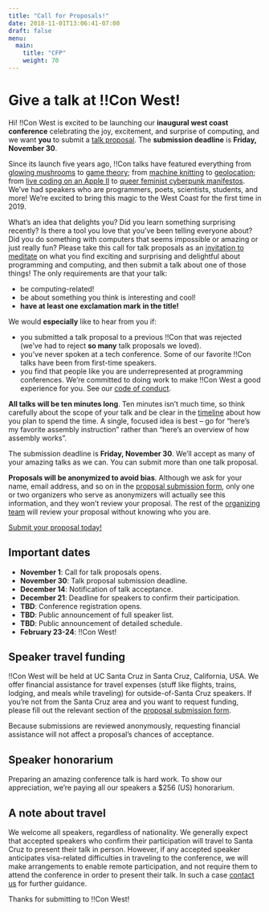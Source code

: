 ```yaml
---
title: "Call for Proposals!"
date: 2018-11-01T13:06:41-07:00
draft: false
menu:
  main:
    title: "CFP"
    weight: 70
---
```


# Give a talk at !!Con West!

Hi! !!Con West is excited to be launching our **inaugural west coast conference** celebrating the joy, excitement, and surprise of computing, and we want **you** to submit a [talk proposal](https://goo.gl/forms/Q2wCBgMd8jjlxFnk2). The **submission deadline** is **Friday, November 30**.

Since its launch five years ago, !!Con talks have featured everything from [glowing mushrooms](https://www.youtube.com/watch?v=T75FvUDirNM) to [game theory](https://www.youtube.com/watch?v=RHg2JIvoaq0); from [machine knitting](https://www.youtube.com/watch?v=ihqcgrR0azw) to [geolocation](https://www.youtube.com/watch?v=NvShiF4tnMM); from [live coding on an Apple II](https://www.youtube.com/watch?v=DY4t9IHFD4E) to [queer feminist cyberpunk manifestos](https://www.youtube.com/watch?v=5GiQovHaT_g). We’ve had speakers who are programmers, poets, scientists, students, and more!  We’re excited to bring this magic to the West Coast for the first time in 2019.

What’s an idea that delights you? Did you learn something surprising recently? Is there a tool you love that you’ve been telling everyone about? Did you do something with computers that seems impossible or amazing or just really fun? Please take this call for talk proposals as an [invitation to meditate](https://twitter.com/akaptur/status/583115830621184000) on what you find exciting and surprising and delightful about programming and computing, and then submit a talk about one of those things!
The only requirements are that your talk:

  * be computing-related!
  * be about something you think is interesting and cool!
  * **have at least one exclamation mark in the title!**

We would **especially** like to hear from you if:

  * you submitted a talk proposal to a previous !!Con that was rejected (we’ve had to reject **so many** talk proposals we loved).
  * you’ve never spoken at a tech conference. Some of our favorite !!Con talks have been from first-time speakers.
  * you find that people like you are underrepresented at programming conferences. We’re committed to doing work to make !!Con West a good experience for you. See our [code of conduct](/conduct/).

**All talks will be ten minutes long**. Ten minutes isn’t much time, so think carefully about the scope of your talk and be clear in the [timeline](http://composition.al/blog/2017/06/30/how-to-write-a-timeline-for-a-bangbangcon-talk-proposal/) about how you plan to spend the time. A single, focused idea is best – go for “here’s my favorite assembly instruction” rather than “here’s an overview of how assembly works”.

The submission deadline is **Friday, November 30**. We’ll accept as many of your amazing talks as we can. You can submit more than one talk proposal.

**Proposals will be anonymized to avoid bias**. Although we ask for your name, email address, and so on in the [proposal submission form](https://goo.gl/forms/mLdrFQeCHFVDl1S32), only one or two organizers who serve as anonymizers will actually see this information, and they won’t review your proposal. The rest of the [organizing team](/index.html#who-s-organizing) will review your proposal without knowing who you are.

[Submit your proposal today!](https://goo.gl/forms/mLdrFQeCHFVDl1S32)

## Important dates

* **November 1**: Call for talk proposals opens.
* **November 30**: Talk proposal submission deadline.
* **December 14**: Notification of talk acceptance.
* **December 21**: Deadline for speakers to confirm their participation.
* **TBD**: Conference registration opens.
* **TBD**: Public announcement of full speaker list.
* **TBD**: Public announcement of detailed schedule.
* **February 23-24**: !!Con West!

## Speaker travel funding

!!Con West will be held at UC Santa Cruz in Santa Cruz, California, USA. We offer financial assistance for travel expenses (stuff like flights, trains, lodging, and meals while traveling) for outside-of-Santa Cruz speakers. If you’re not from the Santa Cruz area and you want to request funding, please fill out the relevant section of the [proposal submission form](https://goo.gl/forms/mLdrFQeCHFVDl1S32).

Because submissions are reviewed anonymously, requesting financial assistance will not affect a proposal’s chances of acceptance.

## Speaker honorarium

Preparing an amazing conference talk is hard work. To show our appreciation, we’re paying all our speakers a $256 (US) honorarium.

## A note about travel

We welcome all speakers, regardless of nationality. We generally expect that accepted speakers who confirm their participation will travel to Santa Cruz to present their talk in person. However, if any accepted speaker anticipates visa-related difficulties in traveling to the conference, we will make arrangements to enable remote participation, and not require them to attend the conference in order to present their talk. In such a case [contact us](mailto:bangbangcon.west@gmail.com) for further guidance.

Thanks for submitting to !!Con West!
